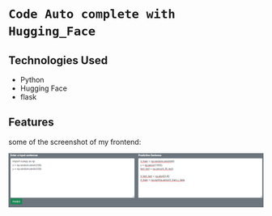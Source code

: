 # `Code Auto complete with Hugging_Face`

## Technologies Used
* Python 
* Hugging Face
* flask 

## Features 
some of the screenshot of my frontend:
<p align="center"><img src="figure/output.png"></p>